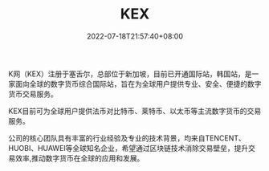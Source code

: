 ﻿---
weight: 
title: "KEX"
description: "K网（KEX）注册于塞舌尔，总部位于新加坡，目前已开通国际站，韩国站，是一家面向全球的数字货币综合国际站，旨在为全球用户提供专业、安全、便捷的数字货币交易服务。"
date: 2022-07-18T21:57:40+08:00
lastmod: 2022-07-18T16:45:40+08:00
draft: false
authors: ["浮尘"]
featuredImage: "kex.webp"
link: "https://www.kex.com/"
tags: ["交易所","KEX"]
categories: ["navigation"]
navigation: ["交易所"]
lightgallery: true
toc: true
pinned: false
recommend: false
recommend1: false
---
K网（KEX）注册于塞舌尔，总部位于新加坡，目前已开通国际站，韩国站，是一家面向全球的数字货币综合国际站，旨在为全球用户提供专业、安全、便捷的数字货币交易服务。

KEX目前可为全球用户提供法币对比特币、莱特币、以太币等主流数字货币的交易服务。

公司的核心团队具有丰富的行业经验及专业的技术背景，均来自TENCENT、HUOBI、HUAWEI等全球知名企业，希望通过区块链技术消除交易壁垒，提升交易效率,推动数字货币在全球的应用和发展。